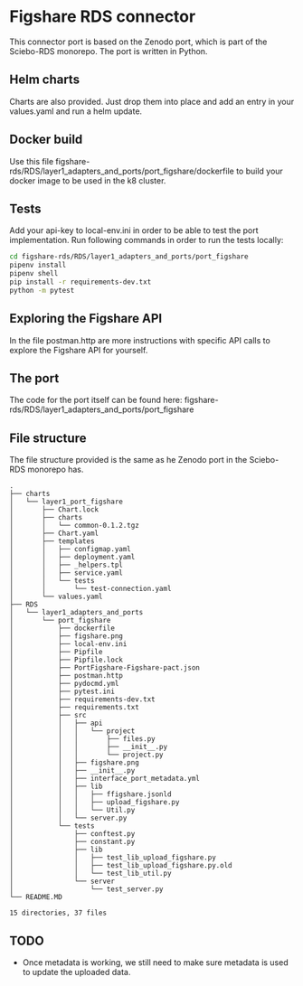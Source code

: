 # Figshare RDS connector

This connector port is based on the Zenodo port, which is part of the Sciebo-RDS monorepo.
The port is written in Python.

## Helm charts
Charts are also provided. Just drop them into place and add an entry in your values.yaml and run a helm update.

## Docker build
Use this file figshare-rds/RDS/layer1_adapters_and_ports/port_figshare/dockerfile to build your docker image to be used in the k8 cluster.

## Tests
Add your api-key to local-env.ini in order to be able to test the port implementation.
Run following commands in order to run the tests locally:

```sh
cd figshare-rds/RDS/layer1_adapters_and_ports/port_figshare
pipenv install
pipenv shell
pip install -r requirements-dev.txt
python -m pytest
```

## Exploring the Figshare API
In the file postman.http are more instructions with specific API calls to explore the Figshare API for yourself.

## The port
The code for the port itself can be found here: figshare-rds/RDS/layer1_adapters_and_ports/port_figshare

## File structure
The file structure provided is the same as he Zenodo port in the Sciebo-RDS monorepo has.

```
.
├── charts
│   └── layer1_port_figshare
│       ├── Chart.lock
│       ├── charts
│       │   └── common-0.1.2.tgz
│       ├── Chart.yaml
│       ├── templates
│       │   ├── configmap.yaml
│       │   ├── deployment.yaml
│       │   ├── _helpers.tpl
│       │   ├── service.yaml
│       │   └── tests
│       │       └── test-connection.yaml
│       └── values.yaml
├── RDS
│   └── layer1_adapters_and_ports
│       └── port_figshare
│           ├── dockerfile
│           ├── figshare.png
│           ├── local-env.ini
│           ├── Pipfile
│           ├── Pipfile.lock
│           ├── PortFigshare-Figshare-pact.json
│           ├── postman.http
│           ├── pydocmd.yml
│           ├── pytest.ini
│           ├── requirements-dev.txt
│           ├── requirements.txt
│           ├── src
│           │   ├── api
│           │   │   └── project
│           │   │       ├── files.py
│           │   │       ├── __init__.py
│           │   │       └── project.py
│           │   ├── figshare.png
│           │   ├── __init__.py
│           │   ├── interface_port_metadata.yml
│           │   ├── lib
│           │   │   ├── ffigshare.jsonld
│           │   │   ├── upload_figshare.py
│           │   │   └── Util.py
│           │   └── server.py
│           └── tests
│               ├── conftest.py
│               ├── constant.py
│               ├── lib
│               │   ├── test_lib_upload_figshare.py
│               │   ├── test_lib_upload_figshare.py.old
│               │   └── test_lib_util.py
│               └── server
│                   └── test_server.py
└── README.MD

15 directories, 37 files
```

## TODO
* Once metadata is working, we still need to make sure metadata is used to update the uploaded data.